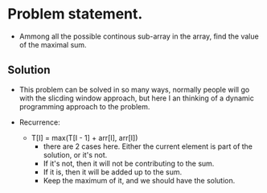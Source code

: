 # Problem statement. 

* Ammong all the possible continous sub-array in the array, find the value of the maximal sum. 


## Solution

* This problem can be solved in so many ways, normally people will go with the slicding window approach, but here
I an thinking of a dynamic programming approach to the problem.

* Recurrence:
  * T[I] = max(T[I - 1] + arr[I], arr[I])
    * there are 2 cases here. Either the current element is part of the solution, or it's not. 
    * If it's not, then it will not be contributing to the sum. 
    * If it is, then it will be added up to the sum. 
    * Keep the maximum of it, and we should have the solution. 